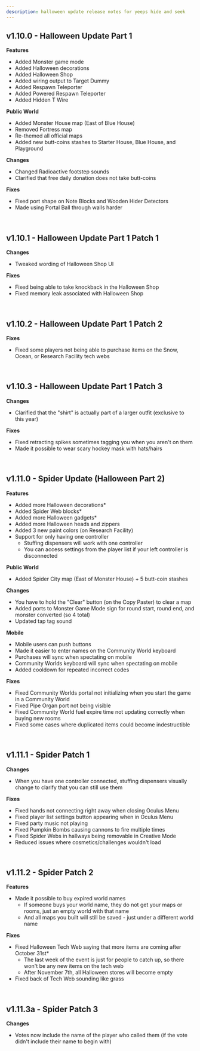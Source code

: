 ```yaml
---
description: halloween update release notes for yeeps hide and seek
---
```

## v1.10.0 - Halloween Update Part 1

**Features**

- Added Monster game mode
- Added Halloween decorations
- Added Halloween Shop
- Added wiring output to Target Dummy
- Added Respawn Teleporter
- Added Powered Respawn Teleporter
- Added Hidden T Wire

**Public World**

- Added Monster House map (East of Blue House)
- Removed Fortress map
- Re-themed all official maps
- Added new butt-coins stashes to Starter House, Blue House, and Playground

**Changes**

- Changed Radioactive footstep sounds
- Clarified that free daily donation does not take butt-coins

**Fixes**

- Fixed port shape on Note Blocks and Wooden Hider Detectors
- Made using Portal Ball through walls harder
<br/>

## v1.10.1 - Halloween Update Part 1 Patch 1
**Changes**

- Tweaked wording of Halloween Shop UI

**Fixes**

- Fixed being able to take knockback in the Halloween Shop
- Fixed memory leak associated with Halloween Shop
<br/>

## v1.10.2 - Halloween Update Part 1 Patch 2
**Fixes**

- Fixed some players not being able to purchase items on the Snow, Ocean, or Research Facility tech webs
<br/>

## v1.10.3 - Halloween Update Part 1 Patch 3
**Changes**

- Clarified that the "shirt" is actually part of a larger outfit (exclusive to this year)

**Fixes**

- Fixed retracting spikes sometimes tagging you when you aren't on them
- Made it possible to wear scary hockey mask with hats/hairs
<br/>

## v1.11.0 - Spider Update (Halloween Part 2)
**Features**

- Added more Halloween decorations*
- Added Spider Web blocks*
- Added more Halloween gadgets*
- Added more Halloween heads and zippers
- Added 3 new paint colors (on Research Facility)
- Support for only having one controller
  - Stuffing dispensers will work with one controller
  - You can access settings from the player list if your left controller is disconnected

**Public World**

- Added Spider City map (East of Monster House) + 5 butt-coin stashes

**Changes**
- You have to hold the "Clear" button (on the Copy Paster) to clear a map
- Added ports to Monster Game Mode sign for round start, round end, and monster converted (so 4 total)
- Updated tap tag sound

**Mobile**

- Mobile users can push buttons
- Made it easier to enter names on the Community World keyboard
- Purchases will sync when spectating on mobile
- Community Worlds keyboard will sync when spectating on mobile
- Added cooldown for repeated incorrect codes

**Fixes**

- Fixed Community Worlds portal not initializing when you start the game in a Community World
- Fixed Pipe Organ port not being visible
- Fixed Community World fuel expire time not updating correctly when buying new rooms
- Fixed some cases where duplicated items could become indestructible
<br/>

## v1.11.1 - Spider Patch 1 
**Changes**

- When you have one controller connected, stuffing dispensers visually change to clarify that you can still use them

**Fixes**

- Fixed hands not connecting right away when closing Oculus Menu
- Fixed player list settings button appearing when in Oculus Menu
- Fixed party music not playing
- Fixed Pumpkin Bombs causing cannons to fire multiple times
- Fixed Spider Webs in hallways being removable in Creative Mode
- Reduced issues where cosmetics/challenges wouldn't load
<br/>

## v1.11.2 - Spider Patch 2
**Features**

- Made it possible to buy expired world names
  - If someone buys your world name, they do not get your maps or rooms, just an empty world with that name
  - And all maps you built will still be saved - just under a different world name

**Fixes**

- Fixed Halloween Tech Web saying that more items are coming after October 31st*
  - The last week of the event is just for people to catch up, so there won't be any new items on the tech web
  - After November 7th, all Halloween stores will become empty
- Fixed back of Tech Web sounding like grass
<br/>

## v1.11.3a - Spider Patch 3
**Changes**

- Votes now include the name of the player who called them (if the vote didn't include their name to begin with)
